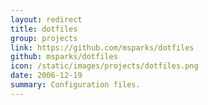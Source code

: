 ```yaml
---
layout: redirect
title: dotfiles
group: projects
link: https://github.com/msparks/dotfiles
github: msparks/dotfiles
icon: /static/images/projects/dotfiles.png
date: 2006-12-19
summary: Configuration files.
---
```


